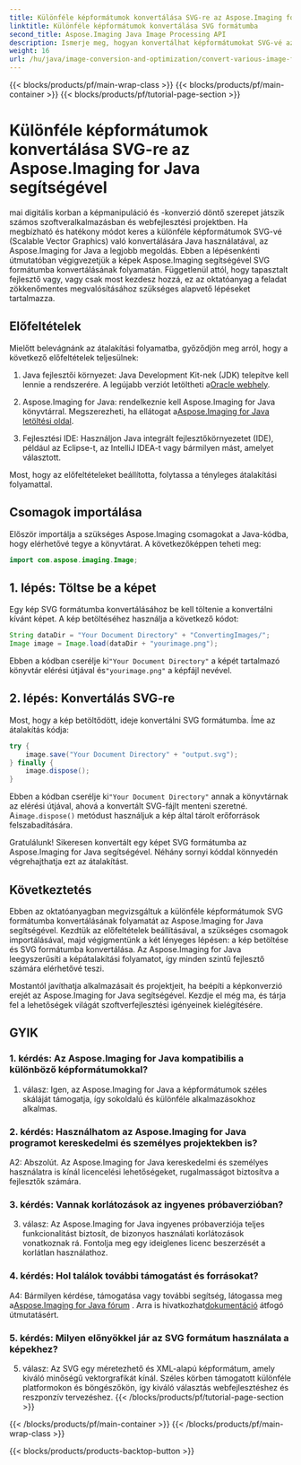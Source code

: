 ```yaml
---
title: Különféle képformátumok konvertálása SVG-re az Aspose.Imaging for Java segítségével
linktitle: Különféle képformátumok konvertálása SVG formátumba
second_title: Aspose.Imaging Java Image Processing API
description: Ismerje meg, hogyan konvertálhat képformátumokat SVG-vé az Aspose.Imaging for Java segítségével. Lépésről lépésre szóló útmutató fejlesztőknek.
weight: 16
url: /hu/java/image-conversion-and-optimization/convert-various-image-formats-to-svg/
---
```


{{< blocks/products/pf/main-wrap-class >}}
{{< blocks/products/pf/main-container >}}
{{< blocks/products/pf/tutorial-page-section >}}

# Különféle képformátumok konvertálása SVG-re az Aspose.Imaging for Java segítségével

mai digitális korban a képmanipuláció és -konverzió döntő szerepet játszik számos szoftveralkalmazásban és webfejlesztési projektben. Ha megbízható és hatékony módot keres a különféle képformátumok SVG-vé (Scalable Vector Graphics) való konvertálására Java használatával, az Aspose.Imaging for Java a legjobb megoldás. Ebben a lépésenkénti útmutatóban végigvezetjük a képek Aspose.Imaging segítségével SVG formátumba konvertálásának folyamatán. Függetlenül attól, hogy tapasztalt fejlesztő vagy, vagy csak most kezdesz hozzá, ez az oktatóanyag a feladat zökkenőmentes megvalósításához szükséges alapvető lépéseket tartalmazza.

## Előfeltételek

Mielőtt belevágnánk az átalakítási folyamatba, győződjön meg arról, hogy a következő előfeltételek teljesülnek:

1.  Java fejlesztői környezet: Java Development Kit-nek (JDK) telepítve kell lennie a rendszerére. A legújabb verziót letöltheti a[Oracle webhely](https://www.oracle.com/java/technologies/javase-downloads).

2.  Aspose.Imaging for Java: rendelkeznie kell Aspose.Imaging for Java könyvtárral. Megszerezheti, ha ellátogat a[Aspose.Imaging for Java letöltési oldal](https://releases.aspose.com/imaging/java/).

3. Fejlesztési IDE: Használjon Java integrált fejlesztőkörnyezetet (IDE), például az Eclipse-t, az IntelliJ IDEA-t vagy bármilyen mást, amelyet választott.

Most, hogy az előfeltételeket beállította, folytassa a tényleges átalakítási folyamattal.

## Csomagok importálása

Először importálja a szükséges Aspose.Imaging csomagokat a Java-kódba, hogy elérhetővé tegye a könyvtárat. A következőképpen teheti meg:

```java
import com.aspose.imaging.Image;
```

## 1. lépés: Töltse be a képet

Egy kép SVG formátumba konvertálásához be kell töltenie a konvertálni kívánt képet. A kép betöltéséhez használja a következő kódot:

```java
String dataDir = "Your Document Directory" + "ConvertingImages/";
Image image = Image.load(dataDir + "yourimage.png");
```

 Ebben a kódban cserélje ki`"Your Document Directory"` a képét tartalmazó könyvtár elérési útjával és`"yourimage.png"` a képfájl nevével.

## 2. lépés: Konvertálás SVG-re

Most, hogy a kép betöltődött, ideje konvertálni SVG formátumba. Íme az átalakítás kódja:

```java
try {
    image.save("Your Document Directory" + "output.svg");
} finally {
    image.dispose();
}
```

 Ebben a kódban cserélje ki`"Your Document Directory"` annak a könyvtárnak az elérési útjával, ahová a konvertált SVG-fájlt menteni szeretné. A`image.dispose()` metódust használjuk a kép által tárolt erőforrások felszabadítására.

Gratulálunk! Sikeresen konvertált egy képet SVG formátumba az Aspose.Imaging for Java segítségével. Néhány sornyi kóddal könnyedén végrehajthatja ezt az átalakítást.

## Következtetés

Ebben az oktatóanyagban megvizsgáltuk a különféle képformátumok SVG formátumba konvertálásának folyamatát az Aspose.Imaging for Java segítségével. Kezdtük az előfeltételek beállításával, a szükséges csomagok importálásával, majd végigmentünk a két lényeges lépésen: a kép betöltése és SVG formátumba konvertálása. Az Aspose.Imaging for Java leegyszerűsíti a képátalakítási folyamatot, így minden szintű fejlesztő számára elérhetővé teszi.

Mostantól javíthatja alkalmazásait és projektjeit, ha beépíti a képkonverzió erejét az Aspose.Imaging for Java segítségével. Kezdje el még ma, és tárja fel a lehetőségek világát szoftverfejlesztési igényeinek kielégítésére.

## GYIK

### 1. kérdés: Az Aspose.Imaging for Java kompatibilis a különböző képformátumokkal?

1. válasz: Igen, az Aspose.Imaging for Java a képformátumok széles skáláját támogatja, így sokoldalú és különféle alkalmazásokhoz alkalmas.

### 2. kérdés: Használhatom az Aspose.Imaging for Java programot kereskedelmi és személyes projektekben is?

A2: Abszolút. Az Aspose.Imaging for Java kereskedelmi és személyes használatra is kínál licencelési lehetőségeket, rugalmasságot biztosítva a fejlesztők számára.

### 3. kérdés: Vannak korlátozások az ingyenes próbaverzióban?

3. válasz: Az Aspose.Imaging for Java ingyenes próbaverziója teljes funkcionalitást biztosít, de bizonyos használati korlátozások vonatkoznak rá. Fontolja meg egy ideiglenes licenc beszerzését a korlátlan használathoz.

### 4. kérdés: Hol találok további támogatást és forrásokat?

 A4: Bármilyen kérdése, támogatása vagy további segítség, látogassa meg a[Aspose.Imaging for Java fórum](https://forum.aspose.com/) . Arra is hivatkozhat[dokumentáció](https://reference.aspose.com/imaging/java/) átfogó útmutatásért.

### 5. kérdés: Milyen előnyökkel jár az SVG formátum használata a képekhez?

5. válasz: Az SVG egy méretezhető és XML-alapú képformátum, amely kiváló minőségű vektorgrafikát kínál. Széles körben támogatott különféle platformokon és böngészőkön, így kiváló választás webfejlesztéshez és reszponzív tervezéshez.
{{< /blocks/products/pf/tutorial-page-section >}}

{{< /blocks/products/pf/main-container >}}
{{< /blocks/products/pf/main-wrap-class >}}

{{< blocks/products/products-backtop-button >}}
